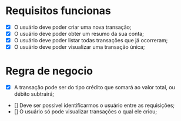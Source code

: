 # Requisitos funcionas

- [x] O usuário deve poder criar uma nova transação;
- [x] O usuário deve poder obter um resumo da sua conta;
- [x] O usuário deve poder listar todas transações que já ocorreram;
- [x] O usuário deve poder visualizar uma transação única;

# Regra de negocio

- [x] A transação pode ser do tipo crédito que somará ao valor total, ou débito subtrairá;
- [] Deve ser possivel identificarmos o usuário entre as requisições;
- [] O usuário só pode visualizar transações o qual ele criou;
